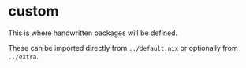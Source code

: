 # custom

This is where handwritten packages will be defined.

These can be imported directly from `../default.nix` or optionally from `../extra`.

